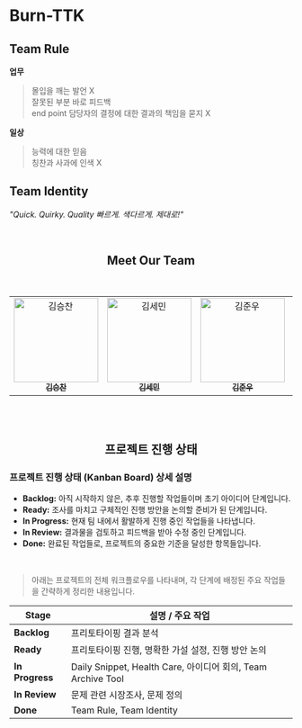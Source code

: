 # Burn-TTK

## Team Rule
**업무**  
  > 몰입을 깨는 발언 X  
  > 잘못된 부분 바로 피드백  
  > end point 담당자의 결정에 대한 결과의 책임을 묻지 X  
  
**일상**  
  > 능력에 대한 믿음  
  > 칭찬과 사과에 인색 X  

## Team Identity 
*"Quick. Quirky. Quality 빠르게. 색다르게. 제대로!"*  

<br/>
<div align="center">
  <h2>Meet Our Team</h2>
  <br />
  <table>
    <tr>
      <!-- 팀원 1 -->
      <td align="center" valign="top" width="150px">
        <a href="https://github.com/tmdcks1103">
          <img src="https://avatars.githubusercontent.com/u/180908487?v=4" width="150px" alt="김승찬"/><br />
          <sub><b>김승찬</b></sub><br />
        </a>
      </td>
      <!-- 팀원 2 -->
      <td align="center" valign="top" width="150px">
        <a href="https://github.com/sssem2ng">
          <img src="https://avatars.githubusercontent.com/u/206010859?v=4" width="150px" alt="김세민"/><br />
          <sub><b>김세민</b></sub><br />
        </a>
      </td>
      <!-- 팀원 3 -->
      <td align="center" valign="top" width="150px">
        <a href="https://github.com/kimjunu10">
          <img src="https://avatars.githubusercontent.com/u/188436880?v=4" width="150px" alt="김준우"/><br />
          <sub><b>김준우</b></sub><br />
        </a>
      </td>
      <!-- 팀원 4 -->
      <td align="center" valign="top" width="150px">
        <a href="https://github.com/miksuhsuh">
          <img src="https://avatars.githubusercontent.com/u/206011046?v=4" width="150px" alt="김서윤"/><br />
          <sub><b>김서윤</b></sub><br />
        </a>
      </td>
    </tr>
  </table>
</div>

<br/>
<br/>

<!-- 프로젝트 진행 상태 (Kanban Board) -->
<div align="center">
  <h2>프로젝트 진행 상태</h2>
</div>


  ### 프로젝트 진행 상태 (Kanban Board) 상세 설명
- **Backlog:** 아직 시작하지 않은, 추후 진행할 작업들이며 초기 아이디어 단계입니다.
- **Ready:** 조사를 마치고 구체적인 진행 방안을 논의할 준비가 된 단계입니다.
- **In Progress:** 현재 팀 내에서 활발하게 진행 중인 작업들을 나타냅니다.
- **In Review:** 결과물을 검토하고 피드백을 받아 수정 중인 단계입니다.
- **Done:** 완료된 작업들로, 프로젝트의 중요한 기준을 달성한 항목들입니다.
<br/>

> 아래는 프로젝트의 전체 워크플로우를 나타내며, 각 단계에 배정된 주요 작업들을 간략하게 정리한 내용입니다.

| **Stage**         | **설명 / 주요 작업**                                   |
|-------------------|-----------------------------------------------------|
| **Backlog**       | 프리토타이핑 결과 분석                                |
| **Ready**         | 프리토타이핑 진행, 명확한 가설 설정, 진행 방안 논의         |
| **In Progress**   | Daily Snippet, Health Care, 아이디어 회의, Team Archive Tool  |
| **In Review**     | 문제 관련 시장조사, 문제 정의                           |
| **Done**          | Team Rule, Team Identity                             |



